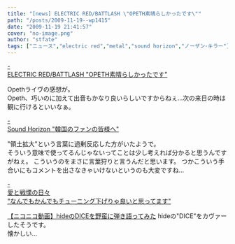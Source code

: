 ```yaml
---
title: "[news] ELECTRIC RED/BATTLASH \"OPETH素晴らしかったです\""
path: "/posts/2009-11-19--wp1415"
date: "2009-11-19 21:41:57"
cover: "no-image.png"
author: "stfate"
tags: ["ニュース","electric red","metal","sound horizon","ノーザン･キラー"]
---
```


<style type="text/css">
<!--
p {white-space: pre-wrap};
-->
</style>

<a class="topics" href="http://punya.jp/keikoku/" target="_blank">- ELECTRIC RED/BATTLASH "OPETH素晴らしかったです"</a>
<div class="news">Opethライヴの感想が。
<div id="talk">Opeth、巧いのに加えて出音もかなり良いらしいですからねぇ…次の来日の時は観に行けるといいなぁ。</div></div>

<a class="topics" href="http://www.soundhorizon.com/information/index.html" target="_blank">- Sound Horizon "韓国のファンの皆様へ"</a>
<div class="news">"領土拡大"という言葉に過剰反応した方がいたようで。
<div id="talk">そういう意味で使ってるんじゃないってことは少し考えれば分かると思うんですがねぇ。
こういうのをまさに言葉狩りと言うんだと思います。
つかこういう手合いにもコメントを出さなきゃいけないというのも大変ですね…</div></div>

<a class="topics" href="http://cobhc.blog40.fc2.com/" target="_blank">- 愛と戦慄の日々 "なんでもかんでもチューニング下げりゃ良いと思ってます"</a>
<div class="news"><script type="text/javascript" src="http://ext.nicovideo.jp/thumb_watch/sm8844573"></script><noscript><a href="http://www.nicovideo.jp/watch/sm8844573">【ニコニコ動画】hideのDICEを野蛮に弾き語ってみた</a></noscript>
hideの"DICE"をカヴァーしたそうです。
<div id="talk">懐かしい…</div></div>